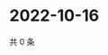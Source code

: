 # 2022-10-16

共 0 条

<!-- BEGIN WEIBO -->
<!-- 最后更新时间 Sun Oct 16 2022 05:17:11 GMT+0800 (China Standard Time) -->

<!-- END WEIBO -->
